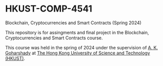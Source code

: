 # HKUST-COMP-4541
Blockchain, Cryptocurrencies and Smart Contracts (Spring 2024)

This repository is for assingments and final project in the Blockchain, Cryptocurrencies and Smart Contracts course.

This course was held in the spring of 2024 under the supervision of [A. K. Goharshady](https://amir.goharshady.com/) at [The Hong Kong University of Science and Technology (HKUST)](https://hkust.edu.hk/).
